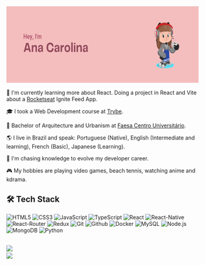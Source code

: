 <img height="200px" src="./header.png">

🌱 I'm currently learning more about React. Doing a project in React and Vite about a <a href='https://www.rocketseat.com.br/'>Rocketseat</a> Ignite Feed App.

🎓 I took a Web Development course at <a href='https://www.betrybe.com/'>Trybe</a>.

💼 Bachelor of Arquitecture and Urbanism at <a href='https://www.faesa.br/'>Faesa Centro Universitário</a>.

🌎 I live in Brazil and speak: Portuguese (Native), English (Intermediate and learning), French (Basic), Japanese (Learning).

🤔 I'm chasing knowledge to evolve my developer career.

🎮 My hobbies are playing video games, beach tennis, watching anime and kdrama.

<h2>🛠 Tech Stack</h2>

![HTML5](https://img.shields.io/badge/HTML5-E34F26?style=for-the-badge&logo=html5&logoColor=white)
![CSS3](https://img.shields.io/badge/CSS3-1572B6?style=for-the-badge&logo=css3&logoColor=white)
![JavaScript](https://img.shields.io/badge/JavaScript-F7DF1E?style=for-the-badge&logo=javascript&logoColor=black)
![TypeScript](https://img.shields.io/badge/TypeScript-007ACC?style=for-the-badge&logo=typescript&logoColor=white)
![React](https://img.shields.io/badge/React-20232A?style=for-the-badge&logo=react&logoColor=61DAFB)
![React-Native](https://img.shields.io/badge/React_Native-20232A?style=for-the-badge&logo=react&logoColor=61DAFB)
![React-Router](https://img.shields.io/badge/React_Router-CA4245?style=for-the-badge&logo=react-router&logoColor=white)
![Redux](https://img.shields.io/badge/Redux-593D88?style=for-the-badge&logo=redux&logoColor=white)
![Git](https://img.shields.io/badge/Git-E34F26?style=for-the-badge&logo=git&logoColor=white)
![Github](https://img.shields.io/badge/GitHub-100000?style=for-the-badge&logo=github&logoColor=white)
![Docker](https://img.shields.io/badge/Docker-2496ED?style=for-the-badge&logo=docker&logoColor=white)
![MySQL](https://img.shields.io/badge/MySQL-00000F?style=for-the-badge&logo=mysql&logoColor=white)
![Node.js](https://img.shields.io/badge/Node.js-43853D?style=for-the-badge&logo=node.js&logoColor=white)
![MongoDB](https://img.shields.io/badge/MongoDB-4EA94B?style=for-the-badge&logo=mongodb&logoColor=white)
![Python](https://img.shields.io/badge/Python-FFD43B?style=for-the-badge&logo=python&logoColor=blue)

<br>

<img src="https://github-readme-stats.vercel.app/api?username=aninhabort&theme=omni">

<br>

<img src="https://github-readme-stats.vercel.app/api/top-langs/?username=aninhabort&theme=omni">
